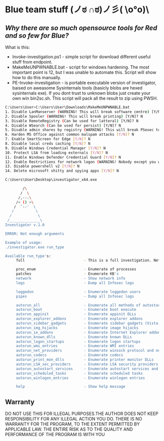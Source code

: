 # Blue team stuff    (ノಠ ∩ಠ)ノ彡( \o°o)\
## _Why there are so much opensource tools for Red and so few for Blue?_

What is this:
- Invoke-investigation.ps1 - simple script for download different useful stuff from endpoint.
- MakeMeUNPWNABLE.bat - script for windows hardening. The most important point is 12, but I was unable to automate this. Script will show how to do this manually.
- PE-Invoke-investigation - is portable executable version of investigator, baised on aweasome Sysinternals tools (basicly blobs are hexed sysinternals exe). If you dont trust to unknown blobs just create your own win bin2sc.sh. This script will pack all the result to zip using PWSH.

```sh
C:\Users\User>C:\Users\User\Downloads\MakeMeUNPWNABLE.bat
1. Disable LanManserver (WARNING! This will break software centre) [Y/N]? N
2. Disable Spooler (WARNING! This will break printing) [Y/N]? N
3. Disable RemoteRegistry (Can be used for latteral) [Y/N]? N
4. Disable WSearch (Can be used for persist) [Y/N]? N
5. Disable admin shares by registry (WARNING! This will break PSexec to you PC) [Y/N]? N
6. Harden MS Office against common malspam attacks [Y/N]? N
7. Enable SmartScreen for Edge [Y/N]? N
8. Disable local creds caching [Y/N]? N
9. Disable Windows Credential Manager [Y/N]? N
10. Protect LSA from loading externals [Y/N]? N
11. Enable Windows Defender Credential Guard [Y/N]? N
12. Enable Restrictions for network logon (WARNING! Nobody except you will have possibility to logon to you PC) [Y/N]? N
13. Disable powershell v2 [Y/N]? N
14. Delete microsoft shitty and spying apps [Y/N]? N
```

```sh
C:\Users\User\Desktop\investigator_x64.exe

        /\
       /  \
      /,--.\
     /< () >\
    /  `--'  \
   /          \
  /            \
 /______________\
Investigator v.1.0

ERROR: Not enough arguments

Example of usage:
./investigator.exe run_type

Available run_type's:
     full                           - This is a full investigation. Network, process, autoruns, pipes, logs etc.

     proc_enum                      - Enumerate of processes
     patches                        - Enumerate KB's
     network                        - Show network info
     logs                           - Dump all Infosec logs

     loggedon                       - Enumerate loggedon users
     pipes                          - Dump all Infosec logs

     autorun_all                    - Enumerate all methods of autostart
     autorun_boot                   - Enumerate boot execute
     autorun_appinit                - Enumerate appinit DLLs
     autorun_explorer_addons        - Enumerate explorer addons
     autorun_sidebar_gadgets        - Enumerate sidebar gadgets (Vista and higher)
     autorun_img_hijacks            - Enumerate image hijacks
     autorun_ie_addons              - Enumerate Internet Explorer addons
     autorun_known_dlls             - Enumerate known DLLs
     autorun_logon_startups         - Enumerate logon startups
     autorun_wmi_entries            - Enumerate WMI entries
     autorun_net_providers          - Enumerate winsock protocol and network providers
     autorun_codecs                 - Enumerate codecs
     autorun_print_mon_dlls         - Enumerate printer monitor DLLs
     autorun_LSA_sec_providers      - Enumerate LSA security providers
     autorun_autostart_services     - Enumerate autostart services and non-disabled drivers
     autorun_scheduled_tasks        - Enumerate scheduled tasks
     autorun_winlogon_entries       - Enumerate winlogon entries

     help                           - Show help message
```

## Warranty
DO NOT USE THIS FOR ILLEGAL PURPOSES.THE AUTHOR DOES NOT KEEP RESPONSIBILITY FOR ANY ILLEGAL ACTION YOU DO.
THERE IS NO WARRANTY FOR THE PROGRAM, TO THE EXTENT PERMITTED BY APPLICABLE LAW. 
THE ENTIRE RISK AS TO THE QUALITY AND PERFORMANCE OF THE PROGRAM IS WITH YOU

